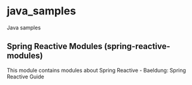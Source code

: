 # java_samples

Java samples

## Spring Reactive Modules (spring-reactive-modules)

This module contains modules about Spring Reactive
    - Baeldung: Spring Reactive
Guide
